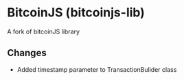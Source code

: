 # BitcoinJS (bitcoinjs-lib)
A fork of bitcoinJS library

## Changes
- Added timestamp parameter to TransactionBulider class
